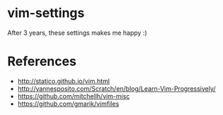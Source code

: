 vim-settings
============

After 3 years, these settings makes me happy :)

References
====

* http://statico.github.io/vim.html
* http://yannesposito.com/Scratch/en/blog/Learn-Vim-Progressively/
* https://github.com/mitchellh/vim-misc
* https://github.com/gmarik/vimfiles

